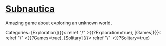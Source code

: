 # [Subnautica](https://unknownworlds.com/subnautica/)

Amazing game about exploring an unknown world.

Categories:
[Exploration]({{< relref "/" >}}?Exploration=true),
[Games]({{< relref "/" >}}?Games=true),
[Solitary]({{< relref "/" >}}?Solitary=true)